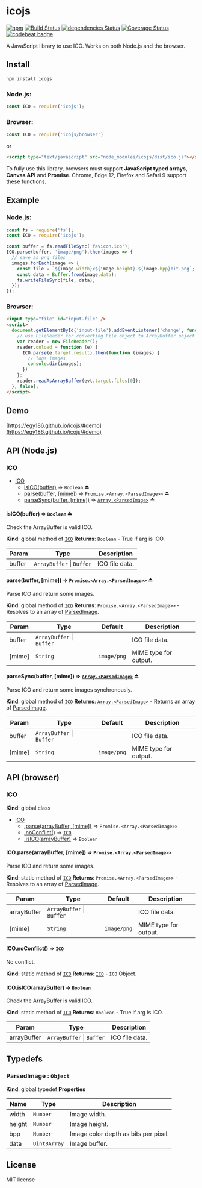 # icojs

[![npm](https://img.shields.io/npm/v/icojs.svg)](https://www.npmjs.com/package/icojs)
[![Build Status](https://travis-ci.org/egy186/icojs.svg?branch=master)](https://travis-ci.org/egy186/icojs)
[![dependencies Status](https://david-dm.org/egy186/icojs/status.svg)](https://david-dm.org/egy186/icojs)
[![Coverage Status](https://coveralls.io/repos/github/egy186/icojs/badge.svg?branch=master)](https://coveralls.io/github/egy186/icojs?branch=master)
[![codebeat badge](https://codebeat.co/badges/85bd457f-39b6-43d8-bf8e-c80ace07a8d7)](https://codebeat.co/projects/github-com-egy186-icojs)

A JavaScript library to use ICO.
Works on both Node.js and the browser.

## Install

```sh
npm install icojs
```

### Node.js:

```js
const ICO = require('icojs');
```

### Browser:

```js
const ICO = require('icojs/browser')
```

or

```html
<script type="text/javascript" src="node_modules/icojs/dist/ico.js"></script>
```

To fully use this library, browsers must support **JavaScript typed arrays**, **Canvas API** and **Promise**.
Chrome, Edge 12, Firefox and Safari 9 support these functions.

## Example

### Node.js:

```js
const fs = require('fs');
const ICO = require('icojs');

const buffer = fs.readFileSync('favicon.ico');
ICO.parse(buffer, 'image/png').then(images => {
  // save as png files
  images.forEach(image => {
    const file = `${image.width}x${image.height}-${image.bpp}bit.png`;
    const data = Buffer.from(image.data);
    fs.writeFileSync(file, data);
  });
});
```

### Browser:

```html
<input type="file" id="input-file" />
<script>
  document.getElementById('input-file').addEventListener('change', function (evt) {
    // use FileReader for converting File object to ArrayBuffer object
    var reader = new FileReader();
    reader.onload = function (e) {
      ICO.parse(e.target.result).then(function (images) {
        // logs images
        console.dir(images);
      })
    };
    reader.readAsArrayBuffer(evt.target.files[0]);
  }, false);
</script>
```

## Demo

[https://egy186.github.io/icojs/#demo](https://egy186.github.io/icojs/#demo)

## API (Node.js)

<a name="module_ICO"></a>

### ICO

* [ICO](#module_ICO)
    * [isICO(buffer)](#exp_module_ICO--isICO) ⇒ <code>Boolean</code> ⏏
    * [parse(buffer, [mime])](#exp_module_ICO--parse) ⇒ <code>Promise.&lt;Array.&lt;ParsedImage&gt;&gt;</code> ⏏
    * [parseSync(buffer, [mime])](#exp_module_ICO--parseSync) ⇒ [<code>Array.&lt;ParsedImage&gt;</code>](#ParsedImage) ⏏

<a name="exp_module_ICO--isICO"></a>

#### isICO(buffer) ⇒ <code>Boolean</code> ⏏
Check the ArrayBuffer is valid ICO.

**Kind**: global method of [<code>ICO</code>](#module_ICO)
**Returns**: <code>Boolean</code> - True if arg is ICO.

| Param | Type | Description |
| --- | --- | --- |
| buffer | <code>ArrayBuffer</code> \| <code>Buffer</code> | ICO file data. |

<a name="exp_module_ICO--parse"></a>

#### parse(buffer, [mime]) ⇒ <code>Promise.&lt;Array.&lt;ParsedImage&gt;&gt;</code> ⏏
Parse ICO and return some images.

**Kind**: global method of [<code>ICO</code>](#module_ICO)
**Returns**: <code>Promise.&lt;Array.&lt;ParsedImage&gt;&gt;</code> - Resolves to an array of [ParsedImage](#ParsedImage).

| Param | Type | Default | Description |
| --- | --- | --- | --- |
| buffer | <code>ArrayBuffer</code> \| <code>Buffer</code> |  | ICO file data. |
| [mime] | <code>String</code> | <code>image/png</code> | MIME type for output. |

<a name="exp_module_ICO--parseSync"></a>

#### parseSync(buffer, [mime]) ⇒ [<code>Array.&lt;ParsedImage&gt;</code>](#ParsedImage) ⏏
Parse ICO and return some images synchronously.

**Kind**: global method of [<code>ICO</code>](#module_ICO)
**Returns**: [<code>Array.&lt;ParsedImage&gt;</code>](#ParsedImage) - Returns an array of [ParsedImage](#ParsedImage).

| Param | Type | Default | Description |
| --- | --- | --- | --- |
| buffer | <code>ArrayBuffer</code> \| <code>Buffer</code> |  | ICO file data. |
| [mime] | <code>String</code> | <code>image/png</code> | MIME type for output. |


## API (browser)

<a name="ICO"></a>

### ICO
**Kind**: global class

* [ICO](#ICO)
    * [.parse(arrayBuffer, [mime])](#ICO.parse) ⇒ <code>Promise.&lt;Array.&lt;ParsedImage&gt;&gt;</code>
    * [.noConflict()](#ICO.noConflict) ⇒ [<code>ICO</code>](#ICO)
    * [.isICO(arrayBuffer)](#ICO.isICO) ⇒ <code>Boolean</code>

<a name="ICO.parse"></a>

#### ICO.parse(arrayBuffer, [mime]) ⇒ <code>Promise.&lt;Array.&lt;ParsedImage&gt;&gt;</code>
Parse ICO and return some images.

**Kind**: static method of [<code>ICO</code>](#ICO)
**Returns**: <code>Promise.&lt;Array.&lt;ParsedImage&gt;&gt;</code> - Resolves to an array of [ParsedImage](#ParsedImage).

| Param | Type | Default | Description |
| --- | --- | --- | --- |
| arrayBuffer | <code>ArrayBuffer</code> \| <code>Buffer</code> |  | ICO file data. |
| [mime] | <code>String</code> | <code>image/png</code> | MIME type for output. |

<a name="ICO.noConflict"></a>

#### ICO.noConflict() ⇒ [<code>ICO</code>](#ICO)
No conflict.

**Kind**: static method of [<code>ICO</code>](#ICO)
**Returns**: [<code>ICO</code>](#ICO) - `ICO` Object.
<a name="ICO.isICO"></a>

#### ICO.isICO(arrayBuffer) ⇒ <code>Boolean</code>
Check the ArrayBuffer is valid ICO.

**Kind**: static method of [<code>ICO</code>](#ICO)
**Returns**: <code>Boolean</code> - True if arg is ICO.

| Param | Type | Description |
| --- | --- | --- |
| arrayBuffer | <code>ArrayBuffer</code> \| <code>Buffer</code> | ICO file data. |


## Typedefs

<a name="ParsedImage"></a>

### ParsedImage : <code>Object</code>
**Kind**: global typedef
**Properties**

| Name | Type | Description |
| --- | --- | --- |
| width | <code>Number</code> | Image width. |
| height | <code>Number</code> | Image height. |
| bpp | <code>Number</code> | Image color depth as bits per pixel. |
| data | <code>Uint8Array</code> | Image buffer. |


## License

MIT license
